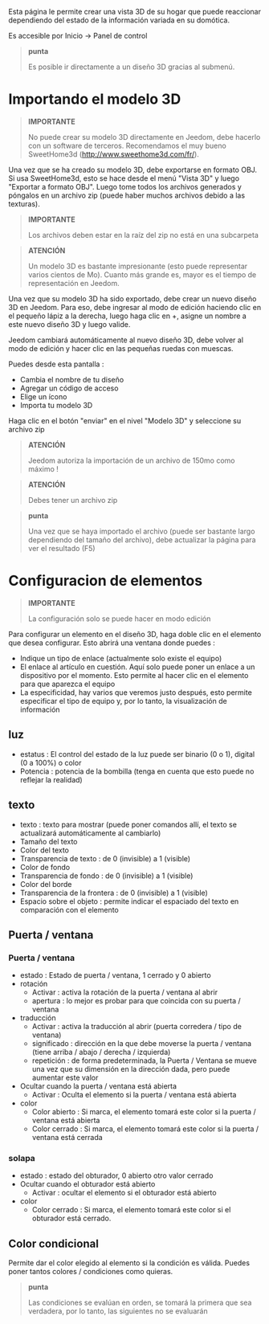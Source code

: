 Esta página le permite crear una vista 3D de su hogar que puede reaccionar dependiendo del estado de la información variada en su domótica.

Es accesible por Inicio → Panel de control

> **punta**
>
> Es posible ir directamente a un diseño 3D gracias al submenú.

# Importando el modelo 3D

> **IMPORTANTE**
>
> No puede crear su modelo 3D directamente en Jeedom, debe hacerlo con un software de terceros. Recomendamos el muy bueno SweetHome3d (http://www.sweethome3d.com/fr/).

Una vez que se ha creado su modelo 3D, debe exportarse en formato OBJ. Si usa SweetHome3d, esto se hace desde el menú &quot;Vista 3D&quot; y luego &quot;Exportar a formato OBJ&quot;. Luego tome todos los archivos generados y póngalos en un archivo zip (puede haber muchos archivos debido a las texturas).

> **IMPORTANTE**
>
> Los archivos deben estar en la raíz del zip no está en una subcarpeta

> **ATENCIÓN**
>
> Un modelo 3D es bastante impresionante (esto puede representar varios cientos de Mo). Cuanto más grande es, mayor es el tiempo de representación en Jeedom.

Una vez que su modelo 3D ha sido exportado, debe crear un nuevo diseño 3D en Jeedom. Para eso, debe ingresar al modo de edición haciendo clic en el pequeño lápiz a la derecha, luego haga clic en +, asigne un nombre a este nuevo diseño 3D y luego valide.

Jeedom cambiará automáticamente al nuevo diseño 3D, debe volver al modo de edición y hacer clic en las pequeñas ruedas con muescas.

Puedes desde esta pantalla :

- Cambia el nombre de tu diseño
- Agregar un código de acceso
- Elige un ícono
- Importa tu modelo 3D

Haga clic en el botón &quot;enviar&quot; en el nivel &quot;Modelo 3D&quot; y seleccione su archivo zip

> **ATENCIÓN**
>
> Jeedom autoriza la importación de un archivo de 150mo como máximo !

> **ATENCIÓN**
>
> Debes tener un archivo zip

> **punta**
>
> Una vez que se haya importado el archivo (puede ser bastante largo dependiendo del tamaño del archivo), debe actualizar la página para ver el resultado (F5)


# Configuracion de elementos

> **IMPORTANTE**
>
> La configuración solo se puede hacer en modo edición

Para configurar un elemento en el diseño 3D, haga doble clic en el elemento que desea configurar. Esto abrirá una ventana donde puedes :

- Indique un tipo de enlace (actualmente solo existe el equipo)
- El enlace al artículo en cuestión. Aquí solo puede poner un enlace a un dispositivo por el momento. Esto permite al hacer clic en el elemento para que aparezca el equipo
- La especificidad, hay varios que veremos justo después, esto permite especificar el tipo de equipo y, por lo tanto, la visualización de información

## luz

- estatus : El control del estado de la luz puede ser binario (0 o 1), digital (0 a 100%) o color
- Potencia : potencia de la bombilla (tenga en cuenta que esto puede no reflejar la realidad)

## texto

- texto : texto para mostrar (puede poner comandos allí, el texto se actualizará automáticamente al cambiarlo)
- Tamaño del texto
- Color del texto
- Transparencia de texto : de 0 (invisible) a 1 (visible)
- Color de fondo
- Transparencia de fondo : de 0 (invisible) a 1 (visible)
- Color del borde
- Transparencia de la frontera : de 0 (invisible) a 1 (visible)
- Espacio sobre el objeto : permite indicar el espaciado del texto en comparación con el elemento

## Puerta / ventana

### Puerta / ventana

- estado : Estado de puerta / ventana, 1 cerrado y 0 abierto
- rotación
	- Activar : activa la rotación de la puerta / ventana al abrir
	- apertura : lo mejor es probar para que coincida con su puerta / ventana
- traducción
	- Activar : activa la traducción al abrir (puerta corredera / tipo de ventana)
	- significado : dirección en la que debe moverse la puerta / ventana (tiene arriba / abajo / derecha / izquierda)
	- repetición : de forma predeterminada, la Puerta / Ventana se mueve una vez que su dimensión en la dirección dada, pero puede aumentar este valor
- Ocultar cuando la puerta / ventana está abierta
	- Activar : Oculta el elemento si la puerta / ventana está abierta
- color
	- Color abierto : Si marca, el elemento tomará este color si la puerta / ventana está abierta
	- Color cerrado : Si marca, el elemento tomará este color si la puerta / ventana está cerrada

### solapa

- estado : estado del obturador, 0 abierto otro valor cerrado
- Ocultar cuando el obturador está abierto
	- Activar : ocultar el elemento si el obturador está abierto
- color
	- Color cerrado : Si marca, el elemento tomará este color si el obturador está cerrado.

## Color condicional

Permite dar el color elegido al elemento si la condición es válida. Puedes poner tantos colores / condiciones como quieras.

> **punta**
>
> Las condiciones se evalúan en orden, se tomará la primera que sea verdadera, por lo tanto, las siguientes no se evaluarán
